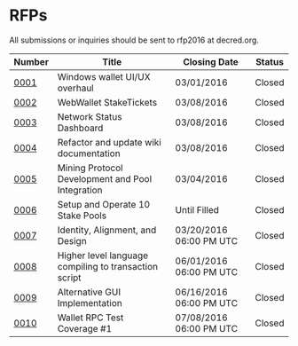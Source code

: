 # RFPs

All submissions or inquiries should be sent to rfp2016 at decred.org.

|Number|Title|Closing Date|Status|
|---|---|---|---|
|[0001](./rfp-0001/rfp-0001.md)|Windows wallet UI/UX overhaul|03/01/2016|Closed|
|[0002](./rfp-0002/rfp-0002.md)|WebWallet StakeTickets|03/08/2016|Closed|
|[0003](./rfp-0003/rfp-0003.md)|Network Status Dashboard|03/08/2016|Closed|
|[0004](./rfp-0004/rfp-0004.md)|Refactor and update wiki documentation|03/08/2016|Closed|
|[0005](./rfp-0005/rfp-0005.md)|Mining Protocol Development and Pool Integration|03/04/2016|Closed|
|[0006](./rfp-0006/rfp-0006.md)|Setup and Operate 10 Stake Pools|Until Filled|Closed|
|[0007](./rfp-0007/rfp-0007.md)|Identity, Alignment, and Design|03/20/2016 06:00 PM UTC|Closed|
|[0008](./rfp-0008/rfp-0008.md)|Higher level language compiling to transaction script|06/01/2016 06:00 PM UTC|Closed|
|[0009](./rfp-0009/rfp-0009.md)|Alternative GUI Implementation|06/16/2016 06:00 PM UTC|Closed|
|[0010](./rfp-0010/rfp-0010.md)|Wallet RPC Test Coverage #1|07/08/2016 06:00 PM UTC|Closed|
